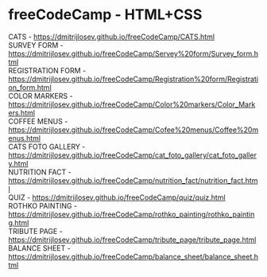 # freeCodeCamp - HTML+CSS
 CATS - https://dmitrijlosev.github.io/freeCodeCamp/CATS.html <br />
 SURVEY FORM - https://dmitrijlosev.github.io/freeCodeCamp/Servey%20form/Survey_form.html <br />
 REGISTRATION FORM - https://dmitrijlosev.github.io/freeCodeCamp/Registration%20form/Registration_form.html <br />
 COLOR MARKERS - https://dmitrijlosev.github.io/freeCodeCamp/Color%20markers/Color_Markers.html <br />
 COFFEE MENUS - https://dmitrijlosev.github.io/freeCodeCamp/Cofee%20menus/Coffee%20menus.html <br />
 CATS FOTO GALLERY - https://dmitrijlosev.github.io/freeCodeCamp/cat_foto_gallery/cat_foto_gallery.html <br />
 NUTRITION FACT - https://dmitrijlosev.github.io/freeCodeCamp/nutrition_fact/nutrition_fact.html <br />
 QUIZ - https://dmitrijlosev.github.io/freeCodeCamp/quiz/quiz.html <br />
 ROTHKO PAINTING - https://dmitrijlosev.github.io/freeCodeCamp/rothko_painting/rothko_painting.html <br />
 TRIBUTE PAGE - https://dmitrijlosev.github.io/freeCodeCamp/tribute_page/tribute_page.html <br />
 BALANCE SHEET - https://dmitrijlosev.github.io/freeCodeCamp/balance_sheet/balance_sheet.html <br />
 
 
 

